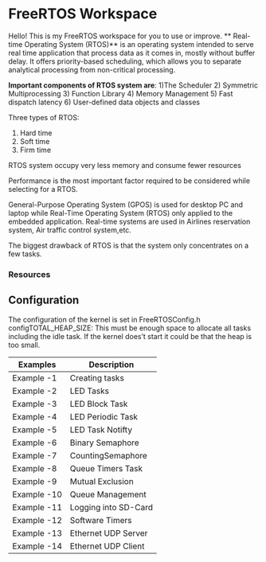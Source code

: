 # FreeRTOS Workspace
Hello! This is my FreeRTOS workspace for you to use or improve.
**
Real-time Operating System (RTOS)** is an operating system intended to serve real time application that process data as it comes in, mostly without buffer delay.
It offers priority-based scheduling, which allows you to separate analytical processing from non-critical processing.

**Important components of RTOS system are**: 
1)The Scheduler
2) Symmetric Multiprocessing
3) Function Library
4) Memory Management
5) Fast dispatch latency
6) User-defined data objects and classes

Three types of RTOS:
1) Hard time 
2) Soft time
3) Firm time

RTOS system occupy very less memory and consume fewer resources

Performance is the most important factor required to be considered while selecting for a RTOS.

General-Purpose Operating System (GPOS) is used for desktop PC and laptop while Real-Time Operating System (RTOS) only applied to the embedded application.
Real-time systems are used in Airlines reservation system, Air traffic control system,etc.

The biggest drawback of RTOS is that the system only concentrates on a few tasks.


### Resources


## Configuration
The configuration of the kernel is set in FreeRTOSConfig.h
configTOTAL_HEAP_SIZE: This must be enough space to allocate all tasks including the idle task. If the kernel does’t start it could be that the heap is too small.

| Examples      | Description           |
| ------------- | ----------------------|
| Example -1    | Creating tasks        |
| Example -2    | LED Tasks             |
| Example -3    | LED Block Task        |
| Example -4    | LED Periodic Task     |
| Example -5    | LED Task Notifty      |
| Example -6    | Binary Semaphore      |
| Example -7    | CountingSemaphore     |
| Example -8    | Queue Timers Task     |
| Example -9    | Mutual Exclusion      |
| Example -10   | Queue Management      |
| Example -11   | Logging into SD-Card  |
| Example -12   | Software Timers       |
| Example -13   | Ethernet UDP Server   |
| Example -14   | Ethernet UDP Client   |





